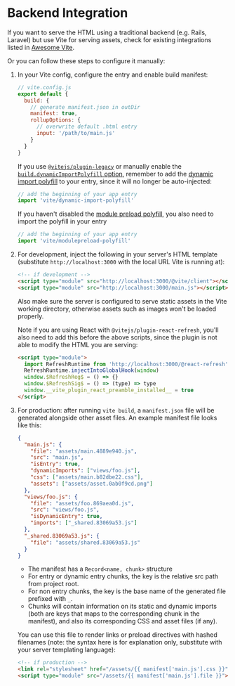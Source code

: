 # Backend Integration

If you want to serve the HTML using a traditional backend (e.g. Rails, Laravel) but use Vite for serving assets, check for existing integrations listed in [Awesome Vite](https://github.com/vitejs/awesome-vite#integrations-with-backends).

Or you can follow these steps to configure it manually:

1. In your Vite config, configure the entry and enable build manifest:

   ```js
   // vite.config.js
   export default {
     build: {
       // generate manifest.json in outDir
       manifest: true,
       rollupOptions: {
         // overwrite default .html entry
         input: '/path/to/main.js'
       }
     }
   }
   ```

   If you use [`@vitejs/plugin-legacy`](https://github.com/vitejs/vite/tree/main/packages/plugin-legacy) or manually enable the [`build.dynamicImportPolyfill` option](/config/#build-polyfilldynamicimport), remember to add the [dynamic import polyfill](/config/#build-polyfilldynamicimport) to your entry, since it will no longer be auto-injected:

   ```js
   // add the beginning of your app entry
   import 'vite/dynamic-import-polyfill'
   ```

   If you haven't disabled the [module preload polyfill](/config/#polyfillmodulepreload), you also need to import the polyfill in your entry

   ```js
   // add the beginning of your app entry
   import 'vite/modulepreload-polyfill'
   ```

2. For development, inject the following in your server's HTML template (substitute `http://localhost:3000` with the local URL Vite is running at):

   ```html
   <!-- if development -->
   <script type="module" src="http://localhost:3000/@vite/client"></script>
   <script type="module" src="http://localhost:3000/main.js"></script>
   ```

   Also make sure the server is configured to serve static assets in the Vite working directory, otherwise assets such as images won't be loaded properly.

   Note if you are using React with `@vitejs/plugin-react-refresh`, you'll also need to add this before the above scripts, since the plugin is not able to modify the HTML you are serving:

   ```html
   <script type="module">
     import RefreshRuntime from 'http://localhost:3000/@react-refresh'
     RefreshRuntime.injectIntoGlobalHook(window)
     window.$RefreshReg$ = () => {}
     window.$RefreshSig$ = () => (type) => type
     window.__vite_plugin_react_preamble_installed__ = true
   </script>
   ```

3. For production: after running `vite build`, a `manifest.json` file will be generated alongside other asset files. An example manifest file looks like this:

   ```json
   {
     "main.js": {
       "file": "assets/main.4889e940.js",
       "src": "main.js",
       "isEntry": true,
       "dynamicImports": ["views/foo.js"],
       "css": ["assets/main.b82dbe22.css"],
       "assets": ["assets/asset.0ab0f9cd.png"]
     },
     "views/foo.js": {
       "file": "assets/foo.869aea0d.js",
       "src": "views/foo.js",
       "isDynamicEntry": true,
       "imports": ["_shared.83069a53.js"]
     },
     "_shared.83069a53.js": {
       "file": "assets/shared.83069a53.js"
     }
   }
   ```

   - The manifest has a `Record<name, chunk>` structure
   - For entry or dynamic entry chunks, the key is the relative src path from project root.
   - For non entry chunks, the key is the base name of the generated file prefixed with `_`.
   - Chunks will contain information on its static and dynamic imports (both are keys that maps to the corresponding chunk in the manifest), and also its corresponding CSS and asset files (if any).

   You can use this file to render links or preload directives with hashed filenames (note: the syntax here is for explanation only, substitute with your server templating language):

   ```html
   <!-- if production -->
   <link rel="stylesheet" href="/assets/{{ manifest['main.js'].css }}" />
   <script type="module" src="/assets/{{ manifest['main.js'].file }}"></script>
   ```
